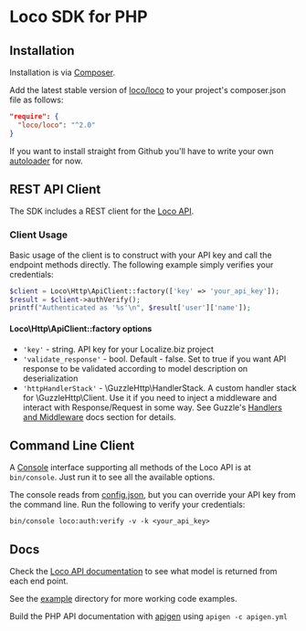 # Loco SDK for PHP

## Installation

Installation is via [Composer](http://getcomposer.org/doc/00-intro.md#using-composer).

Add the latest stable version of [loco/loco](https://packagist.org/packages/loco/loco) to your project's composer.json file as follows:

```json
"require": {
  "loco/loco": "^2.0"
}
```

If you want to install straight from Github you'll have to write your own [autoloader](https://gist.github.com/jwage/221634) for now.


## REST API Client

The SDK includes a REST client for the [Loco API](https://localise.biz/api).


### Client Usage

Basic usage of the client is to construct with your API key and call the endpoint methods directly. The following example simply verifies your credentials:

```php
$client = Loco\Http\ApiClient::factory(['key' => 'your_api_key']);
$result = $client->authVerify();
printf("Authenticated as '%s'\n", $result['user']['name']);
```

#### Loco\Http\ApiClient::factory options
* `'key'` - string. API key for your Localize.biz project
* `'validate_response'` - bool. Default - false. Set to true if you want API response to be validated according to model description on deserialization
* `'httpHandlerStack'` - \GuzzleHttp\HandlerStack. A custom handler stack for \GuzzleHttp\Client. Use it if you need to inject a middleware and interact with Response/Request in some way. See Guzzle's [Handlers and Middleware](http://docs.guzzlephp.org/en/stable/handlers-and-middleware.html) docs section for details. 

## Command Line Client

A [Console](http://symfony.com/doc/current/components/console/introduction.html) interface supporting all methods of the Loco API is at `bin/console`. Just run it to see all the available options.

The console reads from [config.json](https://github.com/loco/loco-php-sdk/blob/master/config.json.dist), but you can override your API key from the command line. Run the following to verify your credentials:

```
bin/console loco:auth:verify -v -k <your_api_key> 
```

## Docs

Check the [Loco API documentation](https://localise.biz/api) to see what model is returned from each end point.

See the [example](https://github.com/loco/loco-php-sdk/tree/master/example) directory for more working code examples.

Build the PHP API documentation with [apigen](http://apigen.org/) using `apigen -c apigen.yml`
